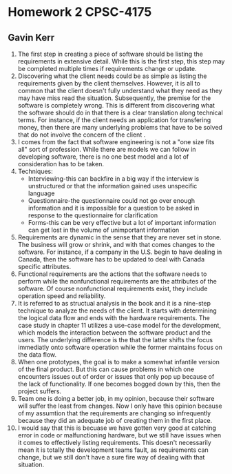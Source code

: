 # Homework 2 CPSC-4175
## Gavin Kerr

1. The first step in creating a piece of software should be listing the requirements in extensive detail. While this is the first step, this step may be completed multiple times if requirements change or update.
2. Discovering what the client needs could be as simple as listing the requirements given by the client themselves. However, it is all to common that the client doesn't fully understand what they need as they may have miss read the situation. Subsequently, the premise for the software is completely wrong. This is different from discovering what the software should do in that there is a clear translation along technical terms. For instance, if the client needs an application for transfering money, then there are many underlying problems that have to be solved that do not involve the concern of the client .
3. I comes from the fact that software engineering is not a "one size fits all" sort of profession. While there are models we can follow in developing software, there is no one best model and a lot of consideration has to be taken.
4. Techniques:
	- Interviewing-this can backfire in a big way if the interview is unstructured or that the information gained uses unspecific language
	- Questionnaire-the questionnaire could not go over enough information and it is impossible for a question to be asked in response to the questionnaire for clarification
	- Forms-this can be very effective but a lot of important information can get lost in the volume of unimportant information
5. Requirements are dynamic in the sense that they are never set in stone. The business will grow or shrink, and with that comes changes to the software. For instance, if a company in the U.S. begin to have dealing in Canada, then the software has to be updated to deal with Canada specific attributes.
6. Functional requirements are the actions that the software needs to perform while the nonfunctional requirements are the attributes of the software. Of course nonfunctional requirements exist, they include operation speed and reliability.
7. It is referred to as structual analysis in the book and it is a nine-step technique to analyze the needs of the client. It starts with determining the logical data flow and ends with the hardware requirements. The case study in chapter 11 utilizes a use-case model for the development, which models the interaction between the software product and the users. The underlying difference is the that the latter shifts the focus immediatly onto software operation while the former maintains focus on the data flow.
8. When one prototypes, the goal is to make a somewhat infantile version of the final product. But this can cause problems in which one encounters issues out of order or issues that only pop up because of the lack of functionality. If one becomes bogged down by this, then the project suffers.
9. Team one is doing a better job, in my opinion, because their software will suffer the least from changes. Now I only have this opinion because of my assumtion that the requirements are changing so infrequently because they did an adequate job of creating them in the first place. 
10. I would say that this is becuase we have gotten very good at catching error in code or malfunctioning hardware, but we still have issues when it comes to effectively listing requirements. This doesn't necessarily mean it is totally the development teams fault, as requirements can change, but we still don't have a sure fire way of dealing with that situation. 